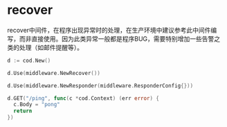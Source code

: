 # recover

recover中间件，在程序出现异常时的处理，在生产环境中建议参考此中间件编写，而非直接使用。因为此类异常一般都是程序BUG，需要特别增加一些告警之类的处理（如邮件提醒等）。

```go
d := cod.New()

d.Use(middleware.NewRecover())

d.Use(middleware.NewResponder(middleware.ResponderConfig{}))

d.GET("/ping", func(c *cod.Context) (err error) {
  c.Body = "pong"
  return
})
```